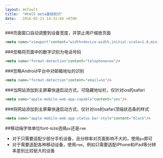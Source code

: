 ```yaml
---
layout: default
title:  "Html5 meta基础知识"
date:   2016-05-21 14:32:04 +0700
---
```


###页面窗口自动调整到设备宽度，并禁止用户缩放页面

```html
<meta name="viewport"content="width=device-width,initial-scale=1.0,minimum-scale=1.0,maximum-scale=1.0,user-scalable=no"/>
```

###忽略将页面中的数字识别为电话号码

```html
<meta name="format-detection"content="telephone=no"/>
```


###忽略Android平台中对邮箱地址的识别

```html
<meta name="format-detection"content="email=no"/>
```


###当网站添加到主屏幕快速启动方式，可隐藏地址栏，仅针对ios的safari

```html
<meta name="apple-mobile-web-app-capable"content="yes"/>
```


###将网站添加到主屏幕快速启动方式，仅针对ios的safari顶端状态条的样式

```html
<meta name="apple-mobile-web-app-status-bar-style"content="black"/>
```

##移动端字体单位font-size选择`px`还是`rem`

* 对于只需要适配少部分手机设备，且分辨率对页面影响不大的，使用`px`即可
* 对于需要适配各种移动设备，使用`rem`，例如只需要适配iPhone和iPad等分辨率差别比较挺大的设备


